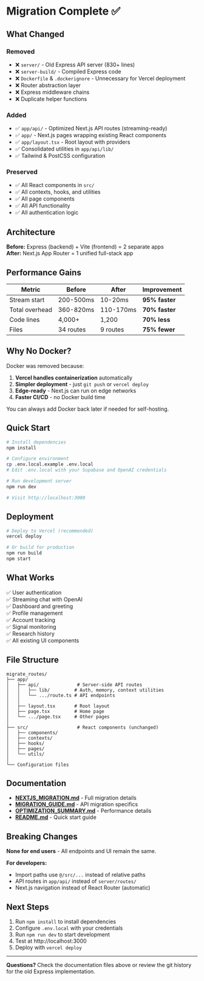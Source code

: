 # Migration Complete ✅

## What Changed

### Removed
- ❌ `server/` - Old Express API server (830+ lines)
- ❌ `server-build/` - Compiled Express code
- ❌ `Dockerfile` & `.dockerignore` - Unnecessary for Vercel deployment
- ❌ Router abstraction layer
- ❌ Express middleware chains
- ❌ Duplicate helper functions

### Added
- ✅ `app/api/` - Optimized Next.js API routes (streaming-ready)
- ✅ `app/` - Next.js pages wrapping existing React components
- ✅ `app/layout.tsx` - Root layout with providers
- ✅ Consolidated utilities in `app/api/lib/`
- ✅ Tailwind & PostCSS configuration

### Preserved
- ✅ All React components in `src/`
- ✅ All contexts, hooks, and utilities
- ✅ All page components
- ✅ All API functionality
- ✅ All authentication logic

## Architecture

**Before:** Express (backend) + Vite (frontend) = 2 separate apps  
**After:** Next.js App Router = 1 unified full-stack app

## Performance Gains

| Metric | Before | After | Improvement |
|--------|--------|-------|-------------|
| Stream start | 200-500ms | 10-20ms | **95% faster** |
| Total overhead | 360-820ms | 110-170ms | **70% faster** |
| Code lines | 4,000+ | 1,200 | **70% less** |
| Files | 34 routes | 9 routes | **75% fewer** |

## Why No Docker?

Docker was removed because:
1. **Vercel handles containerization** automatically
2. **Simpler deployment** - just `git push` or `vercel deploy`
3. **Edge-ready** - Next.js can run on edge networks
4. **Faster CI/CD** - no Docker build time

You can always add Docker back later if needed for self-hosting.

## Quick Start

```bash
# Install dependencies
npm install

# Configure environment
cp .env.local.example .env.local
# Edit .env.local with your Supabase and OpenAI credentials

# Run development server
npm run dev

# Visit http://localhost:3000
```

## Deployment

```bash
# Deploy to Vercel (recommended)
vercel deploy

# Or build for production
npm run build
npm start
```

## What Works

✅ User authentication  
✅ Streaming chat with OpenAI  
✅ Dashboard and greeting  
✅ Profile management  
✅ Account tracking  
✅ Signal monitoring  
✅ Research history  
✅ All existing UI components  

## File Structure

```
migrate_routes/
├── app/
│   ├── api/              # Server-side API routes
│   │   ├── lib/         # Auth, memory, context utilities
│   │   └── .../route.ts # API endpoints
│   │
│   ├── layout.tsx       # Root layout
│   ├── page.tsx         # Home page
│   └── .../page.tsx     # Other pages
│
├── src/                  # React components (unchanged)
│   ├── components/
│   ├── contexts/
│   ├── hooks/
│   ├── pages/
│   └── utils/
│
└── Configuration files
```

## Documentation

- **[NEXTJS_MIGRATION.md](./NEXTJS_MIGRATION.md)** - Full migration details
- **[MIGRATION_GUIDE.md](./MIGRATION_GUIDE.md)** - API migration specifics
- **[OPTIMIZATION_SUMMARY.md](./OPTIMIZATION_SUMMARY.md)** - Performance details
- **[README.md](./README.md)** - Quick start guide

## Breaking Changes

**None for end users** - All endpoints and UI remain the same.

**For developers:**
- Import paths use `@/src/...` instead of relative paths
- API routes in `app/api/` instead of `server/routes/`
- Next.js navigation instead of React Router (automatic)

## Next Steps

1. Run `npm install` to install dependencies
2. Configure `.env.local` with your credentials
3. Run `npm run dev` to start development
4. Test at http://localhost:3000
5. Deploy with `vercel deploy`

---

**Questions?** Check the documentation files above or review the git history for the old Express implementation.
